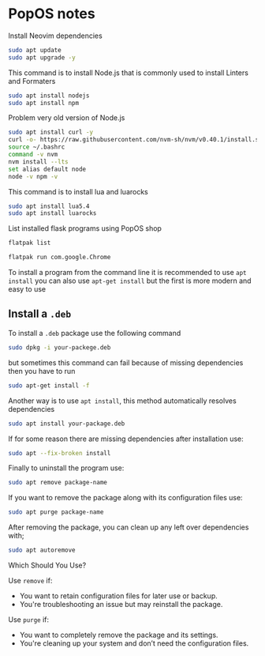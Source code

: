 # PopOS notes

Install Neovim dependencies

```bash
sudo apt update
sudo apt upgrade -y
```

This command is to install Node.js that is commonly used to install Linters and Formaters

```bash
sudo apt install nodejs
sudo apt install npm
```

Problem very old version of Node.js

```bash
sudo apt install curl -y
curl -o- https://raw.githubusercontent.com/nvm-sh/nvm/v0.40.1/install.sh | bash
source ~/.bashrc
command -v nvm
nvm install --lts
set alias default node
node -v npm -v
```

This command is to install lua and luarocks

```bash
sudo apt install lua5.4
sudo apt install luarocks
```

List installed flask programs using PopOS shop

```bash
flatpak list
```

```bash
flatpak run com.google.Chrome
```

To install a program from the command line it is recommended to use `apt install`
you can also use `apt-get install` but the first is more modern and easy to use


## Install a `.deb`

To install a `.deb` package use the following command

```bash
sudo dpkg -i your-packege.deb
```
but sometimes this command can fail because of missing dependencies then you have to run

```bash
sudo apt-get install -f
```

Another way is to use `apt install`, this method automatically resolves dependencies

```bash
sudo apt install your-package.deb
```

If for some reason there are missing dependencies after installation use:

```bash
sudo apt --fix-broken install
```

Finally to uninstall the program use:

```bash
sudo apt remove package-name
```

If you want to remove the package along with its configuration files use:

```bash
sudo apt purge package-name
```

After removing the package, you can clean up any left over dependencies with;

```bash
sudo apt autoremove
```

Which Should You Use?

Use `remove` if:

- You want to retain configuration files for later use or backup.
- You're troubleshooting an issue but may reinstall the package.

Use `purge` if:

- You want to completely remove the package and its settings.
- You're cleaning up your system and don’t need the configuration files.
